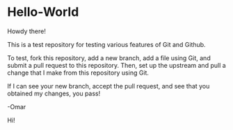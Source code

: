 # Hello-World
Howdy there!

This is a test repository for testing various features of Git and Github.

To test, fork this repository, add a new branch, add a file using Git, and submit a pull request to this repository.
Then, set up the upstream and pull a change that I make from this repository using Git.

If I can see your new branch, accept the pull request, and see that you obtained my changes, you pass!

-Omar

Hi!
